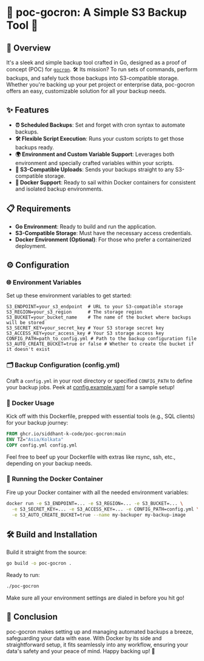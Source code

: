 # 🚀 poc-gocron: A Simple S3 Backup Tool 🚀

## 🌟 Overview

It's a sleek and simple backup tool crafted in Go, designed as a proof of concept (POC) for [`gocron`](https://github.com/go-co-op/gocron). 🛠️ Its mission? To run sets of commands, perform backups, and safely tuck those backups into S3-compatible storage. Whether you're backing up your pet project or enterprise data, poc-gocron offers an easy, customizable solution for all your backup needs.

## ✨ Features

- **⏰ Scheduled Backups**: Set and forget with cron syntax to automate backups.
- **🛠 Flexible Script Execution**: Runs your custom scripts to get those backups ready.
- **🌍 Environment and Custom Variable Support**: Leverages both environment and specially crafted variables within your scripts.
- **🔄 S3-Compatible Uploads**: Sends your backups straight to any S3-compatible storage.
- **🐳 Docker Support**: Ready to sail within Docker containers for consistent and isolated backup environments.

## 📋 Requirements

- **Go Environment**: Ready to build and run the application.
- **S3-Compatible Storage**: Must have the necessary access credentials.
- **Docker Environment (Optional)**: For those who prefer a containerized deployment.

## ⚙️ Configuration

### 🌐 Environment Variables

Set up these environment variables to get started:

```env
S3_ENDPOINT=your_s3_endpoint  # URL to your S3-compatible storage
S3_REGION=your_s3_region      # The storage region
S3_BUCKET=your_bucket_name    # The name of the bucket where backups will be stored
S3_SECRET_KEY=your_secret_key # Your S3 storage secret key
S3_ACCESS_KEY=your_access_key # Your S3 storage access key
CONFIG_PATH=path_to_config.yml # Path to the backup configuration file
S3_AUTO_CREATE_BUCKET=true or false # Whether to create the bucket if it doesn't exist
```

### 🗂 Backup Configuration (config.yml)

Craft a `config.yml` in your root directory or specified `CONFIG_PATH` to define your backup jobs. Peek at [config.example.yaml](./config.example.yml) for a sample setup!

### 🐳 Docker Usage

Kick off with this Dockerfile, prepped with essential tools (e.g., SQL clients) for your backup journey:

```dockerfile
FROM ghcr.io/siddhant-k-code/poc-gocron:main
ENV TZ="Asia/Kolkata"
COPY config.yml config.yml
```

Feel free to beef up your Dockerfile with extras like rsync, ssh, etc., depending on your backup needs.

### 🚢 Running the Docker Container

Fire up your Docker container with all the needed environment variables:

```bash
docker run -e S3_ENDPOINT=... -e S3_REGION=... -e S3_BUCKET=... \
  -e S3_SECRET_KEY=... -e S3_ACCESS_KEY=... -e CONFIG_PATH=config.yml \
  -e S3_AUTO_CREATE_BUCKET=true --name my-backuper my-backup-image
```

## 🛠 Build and Installation

Build it straight from the source:

```bash
go build -o poc-gocron .
```

Ready to run:

```bash
./poc-gocron
```

Make sure all your environment settings are dialed in before you hit go!

## 🎉 Conclusion

poc-gocron makes setting up and managing automated backups a breeze, safeguarding your data with ease. With Docker by its side and straightforward setup, it fits seamlessly into any workflow, ensuring your data's safety and your peace of mind. Happy backing up! 🎈
